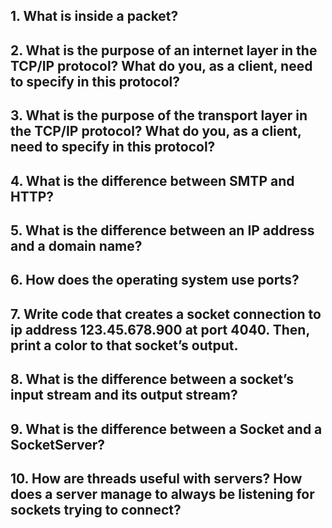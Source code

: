 ## 1. What is inside a packet?

## 2. What is the purpose of an internet layer in the TCP/IP protocol? What do you, as a client, need to specify in this protocol?

## 3. What is the purpose of the transport layer in the TCP/IP protocol? What do you, as a client, need to specify in this protocol?

## 4. What is the difference between SMTP and HTTP?

## 5. What is the difference between an IP address and a domain name?

## 6. How does the operating system use ports?

## 7. Write code that creates a socket connection to ip address 123.45.678.900 at port 4040. Then, print a color to that socket’s output.

## 8. What is the difference between a socket’s input stream and its output stream?

## 9. What is the difference between a Socket and a SocketServer?

## 10. How are threads useful with servers? How does a server manage to always be listening for sockets trying to connect?
